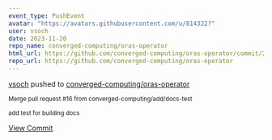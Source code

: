 ```yaml
---
event_type: PushEvent
avatar: "https://avatars.githubusercontent.com/u/814322?"
user: vsoch
date: 2023-11-20
repo_name: converged-computing/oras-operator
html_url: https://github.com/converged-computing/oras-operator/commit/2627284dbfd62b64bdcc3fe2a5234c87271fc939
repo_url: https://github.com/converged-computing/oras-operator
---
```


<a href='https://github.com/vsoch' target='_blank'>vsoch</a> pushed to <a href='https://github.com/converged-computing/oras-operator' target='_blank'>converged-computing/oras-operator</a>

<small>Merge pull request #16 from converged-computing/add/docs-test

add test for building docs</small>

<a href='https://github.com/converged-computing/oras-operator/commit/2627284dbfd62b64bdcc3fe2a5234c87271fc939' target='_blank'>View Commit</a>